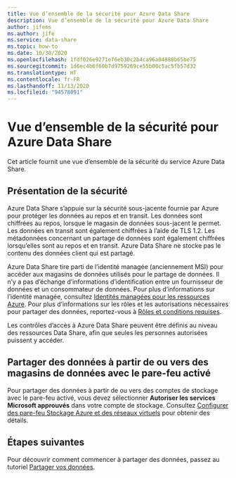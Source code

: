 ```yaml
---
title: Vue d’ensemble de la sécurité pour Azure Data Share
description: Vue d’ensemble de la sécurité pour Azure Data Share
author: jifems
ms.author: jife
ms.service: data-share
ms.topic: how-to
ms.date: 10/30/2020
ms.openlocfilehash: 1fdf026e9271ef6eb30c2b4ca96a04880b65be75
ms.sourcegitcommit: 1d6ec4b6f60b7d9759269ce55b00c5ac5fb57d32
ms.translationtype: HT
ms.contentlocale: fr-FR
ms.lasthandoff: 11/13/2020
ms.locfileid: "94578091"
---
```

# <a name="security-overview-for-azure-data-share"></a>Vue d’ensemble de la sécurité pour Azure Data Share

Cet article fournit une vue d’ensemble de la sécurité du service Azure Data Share.

## <a name="security-overview"></a>Présentation de la sécurité

Azure Data Share s’appuie sur la sécurité sous-jacente fournie par Azure pour protéger les données au repos et en transit. Les données sont chiffrées au repos, lorsque le magasin de données sous-jacent le permet. Les données en transit sont également chiffrées à l’aide de TLS 1.2. Les métadonnées concernant un partage de données sont également chiffrées lorsqu’elles sont au repos et en transit. Azure Data Share ne stocke pas le contenu des données client qui est partagé.

Azure Data Share tire parti de l’identité managée (anciennement MSI) pour accéder aux magasins de données utilisés pour le partage de données. Il n’y a pas d’échange d’informations d’identification entre un fournisseur de données et un consommateur de données. Pour plus d’informations sur l’identité managée, consultez [Identités managées pour les ressources Azure](../active-directory/managed-identities-azure-resources/services-support-managed-identities.md). Pour plus d’informations sur les rôles et les autorisations nécessaires pour partager des données, reportez-vous à [Rôles et conditions requises](concepts-roles-permissions.md).

Les contrôles d’accès à Azure Data Share peuvent être définis au niveau des ressources Data Share, afin que seules les personnes autorisées puissent y accéder. 

## <a name="share-data-from-or-to-data-stores-with-firewall-enabled"></a>Partager des données à partir de ou vers des magasins de données avec le pare-feu activé
Pour partager des données à partir de ou vers des comptes de stockage avec le pare-feu activé, vous devez sélectionner **Autoriser les services Microsoft approuvés** dans votre compte de stockage. Consultez [Configurer des pare-feu Stockage Azure et des réseaux virtuels](
https://docs.microsoft.com/azure/storage/common/storage-network-security#trusted-microsoft-services) pour obtenir des détails.


## <a name="next-steps"></a>Étapes suivantes

Pour découvrir comment commencer à partager des données, passez au tutoriel [Partager vos données](share-your-data.md).

